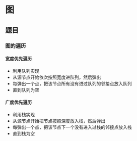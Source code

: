 # 图







## 题目

### 图的遍历

#### 宽度优先遍历

* 利用队列实现
* 从源节点开始依次按照宽度进队列，然后弹出
* 每弹出一个点，把该节点所有没有进过队列的邻接点放入队列
* 直到队列为空



#### 广度优先遍历

* 利用栈实现
* 从源节点开始把节点按照深度放入栈，然后弹出
* 每弹出一个点，把该节点下一个没有进入过栈的邻接点放入栈
* 直到栈为空